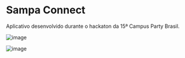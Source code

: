 # Sampa Connect

Aplicativo desenvolvido durante o hackaton da 15ª Campus Party Brasil.

![image](https://github.com/lucaspaludo/sampa-connect/assets/85973512/cefe1b75-e621-40a1-aaad-625c348a4780)

![image](https://github.com/lucaspaludo/sampa-connect/assets/85973512/517a80d4-dc28-40b8-8cc8-f68accbcee71)




